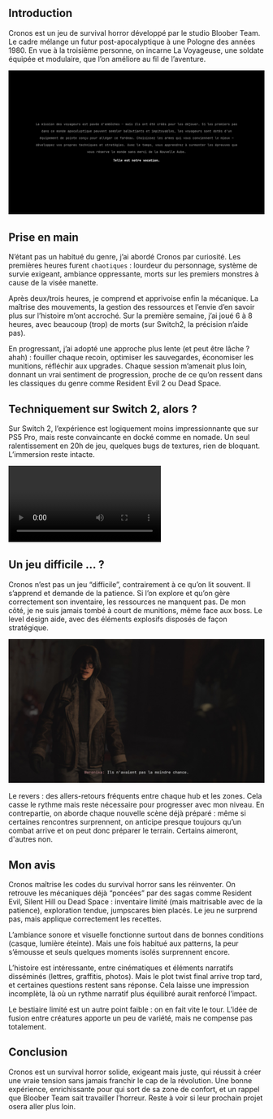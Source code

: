 ## Introduction

Cronos est un jeu de survival horror développé par le studio Bloober Team.
Le cadre mélange un futur post-apocalyptique à une Pologne des années 1980.
En vue à la troisième personne, on incarne La Voyageuse, une soldate équipée et modulaire, que l’on améliore au fil de l’aventure.

<img src="https://github.com/suspistew/blog-data-statics/blob/main/galleries/cronos/1.jpeg?raw=true" alt="Image intro cronos"/>

## Prise en main

N’étant pas un habitué du genre, j’ai abordé Cronos par curiosité. 
Les premières heures furent <code>chaotiques</code> : lourdeur du personnage, système de survie exigeant, ambiance oppressante, morts sur les premiers monstres
à cause de la visée manette.

Après deux/trois heures, je comprend et apprivoise enfin la mécanique. La maîtrise des mouvements, la gestion des ressources et l’envie d’en savoir plus sur
l’histoire m’ont accroché. Sur la première semaine, j’ai joué 6 à 8 heures, avec beaucoup (trop) de morts (sur Switch2, la précision n’aide pas).

En progressant, j’ai adopté une approche plus lente (et peut être lâche ? ahah) : fouiller chaque recoin, optimiser les sauvegardes, économiser les munitions,
réfléchir aux upgrades. Chaque session m’amenait plus loin, donnant un vrai sentiment de progression, proche de ce qu’on ressent dans les classiques du genre comme Resident Evil 2 ou Dead Space.

## Techniquement sur Switch 2, alors ?

Sur Switch 2, l’expérience est logiquement moins impressionnante que sur PS5 Pro, mais reste convaincante en docké comme en nomade.
Un seul ralentissement en 20h de jeu, quelques bugs de textures, rien de bloquant. L’immersion reste intacte.

<video controls>
  <source src="https://github.com/suspistew/blog-data-statics/blob/main/galleries/cronos/gameplay.mp4?raw=true" type="video/mp4">
</video>

## Un jeu difficile ... ? 

Cronos n’est pas un jeu “difficile”, contrairement à ce qu’on lit souvent. Il s’apprend et demande de la patience. Si l’on explore et qu’on gère 
correctement son inventaire, les ressources ne manquent pas. De mon côté, je ne suis jamais tombé à court de munitions, même face aux boss. 
Le level design aide, avec des éléments explosifs disposés de façon stratégique.

<img src="https://github.com/suspistew/blog-data-statics/blob/main/galleries/cronos/3.jpeg?raw=true" alt="Image aucune chance cronos"/>

Le revers : des allers-retours fréquents entre chaque hub et les zones. Cela casse le rythme mais reste nécessaire pour progresser avec mon niveau.
En contrepartie, on aborde chaque nouvelle scène déjà préparé : même si certaines rencontres surprennent, on anticipe presque toujours qu’un combat arrive
et on peut donc préparer le terrain. Certains aimeront, d'autres non.


## Mon avis

Cronos maîtrise les codes du survival horror sans les réinventer. On retrouve les mécaniques déjà “poncées” par des sagas comme Resident Evil, 
Silent Hill ou Dead Space : inventaire limité (mais maitrisable avec de la patience), exploration tendue, jumpscares bien placés.
Le jeu ne surprend pas, mais applique correctement les recettes.

L’ambiance sonore et visuelle fonctionne surtout dans de bonnes conditions (casque, lumière éteinte). Mais une fois habitué aux patterns, 
la peur s’émousse et seuls quelques moments isolés surprennent encore.

L’histoire est intéressante, entre cinématiques et éléments narratifs disséminés (lettres, graffitis, photos). Mais le plot twist final arrive trop tard, 
et certaines questions restent sans réponse. Cela laisse une impression incomplète, là où un rythme narratif plus équilibré aurait renforcé l’impact.

Le bestiaire limité est un autre point faible : on en fait vite le tour. L’idée de fusion entre créatures apporte un peu de variété, mais ne compense pas totalement.

## Conclusion

Cronos est un survival horror solide, exigeant mais juste, qui réussit à créer une vraie tension sans jamais franchir le cap de la révolution. Une bonne expérience,
enrichissante pour qui sort de sa zone de confort, et un rappel que Bloober Team sait travailler l’horreur. Reste à voir si leur prochain projet osera aller plus loin.